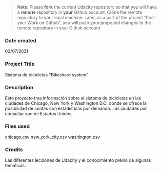 >**Note**: Please **fork** the current Udacity repository so that you will have a **remote** repository in **your** Github account. Clone the remote repository to your local machine. Later, as a part of the project "Post your Work on Github", you will push your proposed changes to the remote repository in your Github account.

### Date created
02/07/2021

### Project Title
Sistema de bicicletas "Bikeshare system"

### Description
Este proyecto trae información sobre el sistema de bicicletas en las ciudades de Chicago, New York y Washington D.C. donde se ofrece la posibilidad de contas con estadísticas por demanda.
Las ciudades por consultar son de Estados Unidos.

### Files used
chicago.csv
new_york_city.csv
washington.csv

### Credits
Las diferentes lecciones de Udacity y el conocimiento previo de algunas temáticas.

